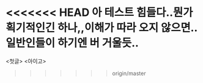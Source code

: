<<<<<<< HEAD
아 테스트 힘들다..뭔가 획기적인긴 하나,,이해가 따라 오지 않으면..일반인들이 하기엔 버 거울듯.. 
=======
<첫글> 
<아이고>
>>>>>>> origin/master

